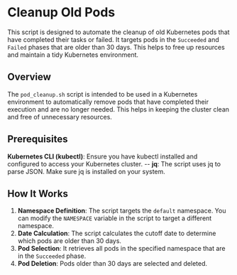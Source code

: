 # Cleanup Old Pods

This script is designed to automate the cleanup of old Kubernetes pods that have completed their tasks or failed. It targets pods in the `Succeeded` and `Failed` phases that are older than 30 days. This helps to free up resources and maintain a tidy Kubernetes environment.

## Overview

The `pod_cleanup.sh` script is intended to be used in a Kubernetes environment to automatically remove pods that have completed their execution and are no longer needed. This helps in keeping the cluster clean and free of unnecessary resources.


## Prerequisites
**Kubernetes CLI (kubectl)**: Ensure you have kubectl installed and configured to access your Kubernetes cluster.
-- **jq**: The script uses jq to parse JSON. Make sure jq is installed on your system.


## How It Works

1. **Namespace Definition**: The script targets the `default` namespace. You can modify the `NAMESPACE` variable in the script to target a different namespace.
2. **Date Calculation**: The script calculates the cutoff date to determine which pods are older than 30 days.
3. **Pod Selection**: It retrieves all pods in the specified namespace that are in the `Succeeded` phase.
4. **Pod Deletion**: Pods older than 30 days are selected and deleted.
